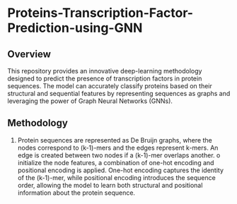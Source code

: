 # Proteins-Transcription-Factor-Prediction-using-GNN

## Overview
This repository provides an innovative deep-learning methodology designed to predict the presence of transcription factors in protein sequences. The model can accurately classify proteins based on their structural and sequential features by representing sequences as graphs and leveraging the power of Graph Neural Networks (GNNs).


## Methodology

1.  Protein sequences are represented as De Bruijn graphs, where the nodes correspond to (k-1)-mers and the edges represent k-mers. An edge is created between two nodes if a (k-1)-mer overlaps another. o initialize the node features, a combination of one-hot encoding and positional encoding is applied. One-hot encoding captures the identity of the (k-1)-mer, while positional encoding introduces the sequence order, allowing the model to learn both structural and positional information about the protein sequence.
